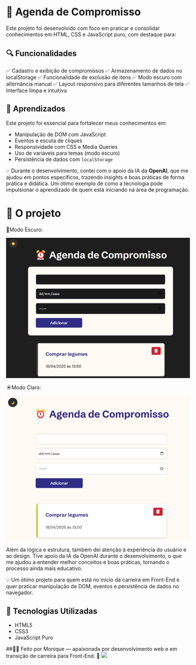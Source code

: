 # 📅 Agenda de Compromisso 
Este projeto foi desenvolvido com foco em praticar e consolidar conhecimentos em HTML, CSS e JavaScript puro, com destaque para:

## 🔍 Funcionalidades
✅ Cadastro e exibição de compromissos
✅ Armazenamento de dados no localStorage
✅ Funcionalidade de exclusão de itens
✅ Modo escuro com alternância manual
✅ Layout responsivo para diferentes tamanhos de tela
✅ Interface limpa e intuitiva

## 🧠 Aprendizados

Este projeto foi essencial para fortalecer meus conhecimentos em:

- Manipulação de DOM com JavaScript
- Eventos e escuta de cliques
- Responsividade com CSS e Media Queries
- Uso de variáveis para temas (modo escuro)
- Persistência de dados com `localStorage`

💡 Durante o desenvolvimento, contei com o apoio da IA da **OpenAI**, que me ajudou em pontos específicos, trazendo insights e boas práticas de forma prática e didática. Um ótimo exemplo de como a tecnologia pode impulsionar o aprendizado de quem está iniciando na área de programação.

  
# 📸 O projeto

🌙Modo Escuro:

<img src="https://github.com/monikeag/AgendaDeCompromisso/blob/main/imagensDoProjeto/Captura%20de%20tela%202025-04-16%20145130.png" width="600px">



☀️Modo Claro:

<img src="https://github.com/monikeag/AgendaDeCompromisso/blob/main/imagensDoProjeto/Captura%20de%20tela%202025-04-16%20145115.png" width="600px">


Além da lógica e estrutura, também dei atenção à experiência do usuário e ao design. Tive apoio da IA da OpenAI durante o desenvolvimento, o que me ajudou a entender melhor conceitos e boas práticas, tornando o processo ainda mais educativo.

💡 Um ótimo projeto para quem está no início da carreira em Front-End e quer praticar manipulação de DOM, eventos e persistência de dados no navegador.

## 💠 Tecnologias Utilizadas

- HTML5
- CSS3
- JavaScript Puro

##👩‍💻 Feito por
Monique — apaixonada por desenvolvimento web e em transição de carreira para Front-End.
🔗 <a href="https://www.linkedin.com/in/moniqueadsgn/" target="_blank"><img src="https://img.shields.io/badge/LinkedIn-0077B5?style=for-the-badge&logo=linkedin&logoColor=white"/></a>

